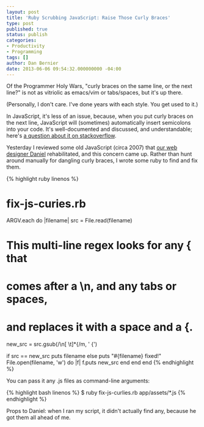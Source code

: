 ```yaml
---
layout: post
title: 'Ruby Scrubbing JavaScript: Raise Those Curly Braces'
type: post
published: true
status: publish
categories:
- Productivity
- Programming
tags: []
author: Dan Bernier
date: 2013-06-06 09:54:32.000000000 -04:00
---
```


Of the Programmer Holy Wars, "curly braces on the same line, or the next line?" is not as vitriolic as emacs/vim or tabs/spaces, but it's up there.

(Personally, I don't care. I've done years with each style. You get used to it.)

In JavaScript, it's less of an issue, because, when you put curly braces on the next line, JavaScript will (sometimes) automatically insert semicolons into your code. It's well-documented and discussed, and understandable; here's [a question about it on stackoverflow](http://stackoverflow.com/questions/3641519/why-results-varies-upon-placement-of-curly-braces-in-javascript-code).

Yesterday I reviewed some old JavaScript (circa 2007) that [our web designer Daniel](http://www.lyften.com/) rehabilitated, and this concern came up. Rather than hunt around manually for dangling curly braces, I wrote some ruby to find and fix them.

{% highlight ruby linenos %}
# fix-js-curies.rb
ARGV.each do |filename|
  src = File.read(filename)

  # This multi-line regex looks for any { that
  # comes after a \n, and any tabs or spaces,
  # and replaces it with a space and a {.
  new_src = src.gsub(/\n[ \t]*\{/m, ' {')

  if src == new_src
    puts filename
  else
    puts "#{filename} fixed!"
    File.open(filename, 'w') do |f|
      f.puts new_src
    end
  end
end
{% endhighlight %}

You can pass it any .js files as command-line arguments:

{% highlight bash linenos %}
$ ruby fix-js-curlies.rb app/assets/*.js
{% endhighlight %}

Props to Daniel: when I ran my script, it didn't actually find any, because he got them all ahead of me.
